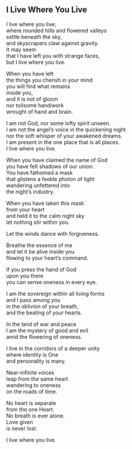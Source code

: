 I Live Where You Live
---------------------

I live where you live;  
where rounded hills and flowered valleys  
settle beneath the sky,  
and skyscrapers claw against gravity.  
It may seem  
that I have left you with strange faces,  
but I live where you live.  

When you have left  
the things you cherish in your mind  
you will find what remains  
inside you,  
and it is not of gloom  
nor toilsome handiwork  
wrought of hand and brain.  

I am not God, nor some lofty spirit unseen.  
I am not the angel’s voice in the quickening night  
nor the soft whisper of your awakened dreams.  
I am present in the one place that is all places.  
I live where you live.  

When you have claimed the name of God  
you have felt shadows of our union.  
You have fathomed a mask  
that glistens a feeble photon of light  
wandering unfettered into  
the night’s industry.  

When you have taken this mask  
from your heart  
and held it to the calm night sky  
let nothing stir within you.  

Let the winds dance with forgiveness.  

Breathe the essence of me  
and let it be alive inside you  
flowing to your heart’s command.  

If you press the hand of God  
upon you there  
you can sense oneness in every eye.  

I am the sovereign within all living forms  
and I pass among you  
in the oblivion of your breath,  
and the beating of your hearts.  

In the land of war and peace  
I am the mystery of good and evil  
amid the flowering of oneness.  

I live in the corridors of a deeper unity  
where identity is One  
and personality is many.  

Near-infinite voices  
leap from the same heart  
wandering to oneness  
on the roads of time.  

No heart is separate  
from the one Heart.  
No breath is ever alone.  
Love given  
is never lost.  

I live where you live.  